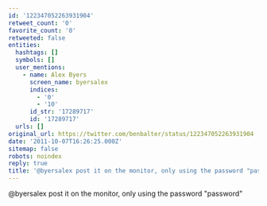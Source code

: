 ```yaml
---
id: '122347052263931904'
retweet_count: '0'
favorite_count: '0'
retweeted: false
entities:
  hashtags: []
  symbols: []
  user_mentions:
    - name: Alex Byers
      screen_name: byersalex
      indices:
        - '0'
        - '10'
      id_str: '17289717'
      id: '17289717'
  urls: []
original_url: https://twitter.com/benbalter/status/122347052263931904
date: '2011-10-07T16:26:25.000Z'
sitemap: false
robots: noindex
reply: true
title: '@byersalex post it on the monitor, only using the password "password"'
---
```


@byersalex post it on the monitor, only using the password "password"
